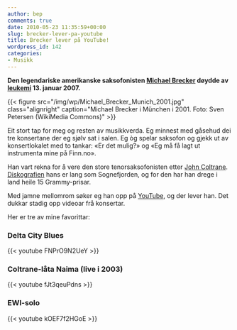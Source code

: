 ```yaml
---
author: bep
comments: true
date: 2010-05-23 11:35:59+00:00
slug: brecker-lever-pa-youtube
title: Brecker lever på YouTube!
wordpress_id: 142
categories:
- Musikk
---
```


**Den legendariske amerikanske saksofonisten [Michael Brecker](http://en.wikipedia.org/wiki/Michael_Brecker) døydde av [leukemi](http://nn.wikipedia.org/wiki/Leukemi) 13. januar 2007.**

{{< figure src="/img/wp/Michael_Brecker_Munich_2001.jpg" class="alignright" caption="Michael Brecker i München i 2001. Foto: Sven Petersen (WikiMedia Commons)" >}}

<!--more-->

Eit stort tap for meg og resten av musikkverda. Eg minnest med gåsehud dei tre konsertane der eg sjølv sat i salen. Eg òg spelar saksofon og gjekk ut av konsertlokalet med to tankar: «Er det mulig?» og «Eg må få lagt ut instrumenta mine på Finn.no».

Han vart rekna for å vere den store tenorsaksofonisten etter [John Coltrane](http://nn.wikipedia.org/wiki/John_Coltrane). [Diskografien](http://www.michaelbrecker.com/oldWebsite/discography-2.htm) hans er lang som Sognefjorden, og for den har han drege i land heile 15 Grammy-prisar.

Med jamne mellomrom søker eg han opp på [YouTube](http://www.youtube.com/results?search_query=michael+brecker&aq=0), og der lever han. Det dukkar stadig opp videoar frå konsertar.

Her er tre av mine favorittar:


### Delta City Blues


{{< youtube FNPrO9N2UeY >}}

### Coltrane-låta Naima (live i 2003)


{{< youtube fJt3qeuPdns >}}

### EWI-solo


{{< youtube kOEF7f2HGoE >}}
